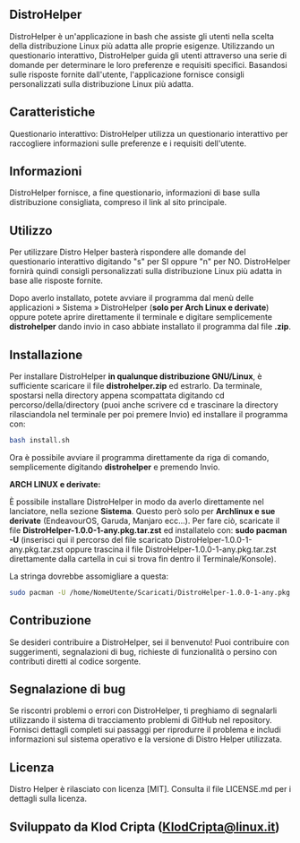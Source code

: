 ## DistroHelper

DistroHelper è un'applicazione in bash che assiste gli utenti nella scelta della distribuzione Linux più adatta alle proprie esigenze. Utilizzando un questionario interattivo, DistroHelper guida gli utenti attraverso una serie di domande per determinare le loro preferenze e requisiti specifici. Basandosi sulle risposte fornite dall'utente, l'applicazione fornisce consigli personalizzati sulla distribuzione Linux più adatta.

## Caratteristiche

Questionario interattivo: DistroHelper utilizza un questionario interattivo per raccogliere informazioni sulle preferenze e i requisiti dell'utente.

## Informazioni

DistroHelper fornisce, a fine questionario, informazioni di base sulla distribuzione consigliata, compreso il link al sito principale.

## Utilizzo

Per utilizzare Distro Helper basterà rispondere alle domande del questionario interattivo digitando "s" per SI oppure "n" per NO. DistroHelper fornirà quindi consigli personalizzati sulla distribuzione Linux più adatta in base alle risposte fornite.

Dopo averlo installato, potete avviare il programma dal menù delle applicazioni » Sistema » DistroHelper (**solo per Arch Linux e derivate**) oppure potete aprire direttamente il terminale e digitare semplicemente **distrohelper** dando invio in caso abbiate installato il programma dal file **.zip**.

## Installazione

Per installare DistroHelper **in qualunque distribuzione GNU/Linux**, è sufficiente scaricare il file **distrohelper.zip** ed estrarlo. 
Da terminale, spostarsi nella directory appena scompattata digitando cd percorso/della/directory (puoi anche scrivere cd e trascinare la directory rilasciandola nel terminale per poi premere Invio) ed installare il programma con:
```bash
bash install.sh
```
Ora è possibile avviare il programma direttamente da riga di comando, semplicemente digitando **distrohelper** e premendo Invio.

**ARCH LINUX e derivate:** 

È possibile installare DistroHelper in modo da averlo direttamente nel lanciatore, nella sezione **Sistema**. Questo però solo per **Archlinux e sue derivate** (EndeavourOS, Garuda, Manjaro ecc...). 
Per fare ciò, scaricate il file **DistroHelper-1.0.0-1-any.pkg.tar.zst** ed installatelo con: **sudo pacman -U** (inserisci qui il percorso del file scaricato DistroHelper-1.0.0-1-any.pkg.tar.zst oppure trascina il file DistroHelper-1.0.0-1-any.pkg.tar.zst direttamente dalla cartella in cui si trova fin dentro il Terminale/Konsole).

La stringa dovrebbe assomigliare a questa: 
```bash
sudo pacman -U /home/NomeUtente/Scaricati/DistroHelper-1.0.0-1-any.pkg.tar.zst
```
## Contribuzione

Se desideri contribuire a DistroHelper, sei il benvenuto! Puoi contribuire con suggerimenti, segnalazioni di bug, richieste di funzionalità o persino con contributi diretti al codice sorgente.

## Segnalazione di bug

Se riscontri problemi o errori con DistroHelper, ti preghiamo di segnalarli utilizzando il sistema di tracciamento problemi di GitHub nel repository. Fornisci dettagli completi sui passaggi per riprodurre il problema e includi informazioni sul sistema operativo e la versione di Distro Helper utilizzata.

## Licenza

Distro Helper è rilasciato con licenza [MIT]. Consulta il file LICENSE.md per i dettagli sulla licenza.

## Sviluppato da Klod Cripta (KlodCripta@linux.it)
